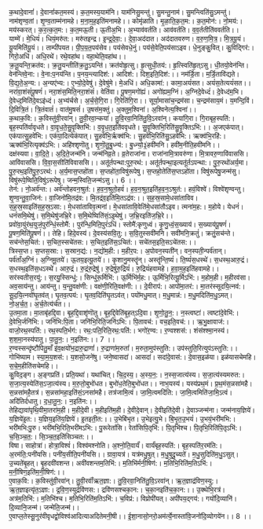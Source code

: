 

  
क॒थादे॒वानां॑। दे॒वानां॑कत॒मस्य॑। क॒त॒मस्य॒याम॑नि। याम॑निसु॒मन्तु॑। सु॒मन्तु॒नाम॑। सु॒मन्त्विति॑सु॒ऽमन्तु॑। नाम॑शृण्व॒तां। शृ॒ण्व॒ताम्म॑नामहे। म॒ना॒म॒ह॒इति॑मनामहे।। कोमृ॑ळाति। मृ॒ळा॒ति॒क॒त॒म:। क॒त॒मोन॑:। नो॒मय॑:। मय॑स्करत्। क॒र॒त्क॒त॒म:। क॒त॒मऊ॒ती। ऊ॒तीअ॒भि। अ॒भ्याव॑वर्तति। आव॑वर्तति। व॒व॒र्ततीति॑ववर्तति।।  
याम्मे॑। मे॒धियं॑। धियं॒मरु॑त:। मरु॑तइन्द्र। इ॒न्द्र॒दे॒वा॒:। दे॒वा॒अद॑दात। अद॑दातवरुण। व॒रु॒ण॒मि॒त्र॒। मि॒त्र॒यू॒यं। यू॒यमिति॑यू॒यं।। ताम्पी॑पयत। पी॒प॒य॒त॒पय॑सेव। पय॑सेवधे॒नुं। पय॑से॒वेति॒पय॑साऽइव। धे॒नुङ्कु॒वित्। कु॒विद्गिर॑:। गिरो॒अधि॑। अधि॒रथे॑। रथे॒वहा॑थ। वहा॒थेति॒वहा॑थ।।  
क्र॒तू॒यन्ति॒क्रत॑व:। क्र॒तु॒यन्तीति॑क्र॒तु॒ऽयन्ति॑। क्रत॑वोहृ॒त्सु। हृ॒त्सुधी॒तय॑:। हृ॒त्स्विति॑हृ॒त्ऽसु। धी॒तयो॒वेन॑न्ति। वेन॑न्तिवे॒ना:। वे॒ना:प॒नय॑न्ति। प॒नय॒न्त्यादिश॑:। आदिश॑:। दिश॒इति॒दिश॑:।। नम॑र्डि॒ता। म॒र्डि॒तावि॑द्यते। वि॒द्य॒ते॒अ॒न्य:। अ॒न्यए॑भ्य:। ए॒भ्यो॒दे॒वेषु॑। दे॒वेषु॑मे। मे॒अधि॑। अधि॒कामा॑:। कामा॒अयं॑सत। अयं॑स॒तेत्ययं॑सत।।  
नरा॑वा॒शंसं॑पू॒षणं॑। नरा॒शंस॒मिति॒नरा॒शंसं॑। वेति॑वा। पू॒षण॒मगो॑ह्यं। अगो॑ह्यम॒ग्निं। अ॒ग्निदे॒वेध्दं॑। दे॒वेध्द॑म॒भि। दे॒वेध्द॒मिति॑दे॒वऽइ॑ध्दं। अ॒भ्य॑र्चसे। अ॒र्च॒से॒गि॒रा। गि॒रेति॑गि॒रा।। सूर्या॒मासा॑च॒न्द्रम॑सा। च॒न्द्रम॑साय॒मं। य॒मन्दि॒विं। दि॒वित्रि॒तं। त्रि॒तंवातं॑। वात॑मु॒षसं॑। उ॒षस॑म॒क्तुं। अ॒क्तुम॒श्विना॑। अ॒श्विनेत्य॒श्विना॑।।  
क॒थाक॒वि:। क॒विस्तु॑वी॒रवा॑न्। तु॒वी॒रवा॒न्कया॑। तु॒वि॒रवा॒निति॑तु॒वि॒ऽरवा॑न्। कया॑गि॒रा। गि॒राबृह॒स्पति॑:। बृह॒स्पति॑र्वावृधते। वा॒वृ॒ध॒ते॒सु॒वृ॒क्तिभि॑:। व॒वृ॒ध॒त॒इति॑ववृधते। सु॒वृ॒क्तिभि॒रिति॑सु॒वृ॒क्तिऽभि॑:।। अ॒जएक॑पात्। एक॑पात्सु॒हवे॑भि:। एक॑पा॒दित्येक॑पात्। सु॒हवे॑भि॒र्ऋक्व॑भि:। सु॒हवे॑भि॒रिति॑सु॒ऽहवे॑भि:। ऋक्व॑भि॒रहि॑:। ऋक्व॑भि॒रित्यृक्व॑ऽभि:। अहि॑श्शृणॊतु। शृ॒णॊ॒तु॒बु॒ध्न्य॑:। बु॒ध्न्यो॒३॒॑हवी॑मनि। हवी॑म॒नीति॒हवी॑मनि।।  
दक्ष॑स्यवा। वा॒दि॒ते॒। अ॒दि॒ते॒जन्म॑नि। जन्म॑निव्र॒ते। व्र॒तेराजा॑ना। राजा॑नामि॒त्रावरु॑णा। मि॒त्रावरु॒णावि॑वाससि। आवि॑वाससि। वि॒वा॒स॒सीति॑विवाससि।। अतू॑र्तपन्था:पुरु॒रथ॑:। अतू॑र्तपन्था॒इत्यतू॑र्तऽपन्था:। पु॒रु॒रथो॑अर्य॒मा। पु॒रु॒रथ॒इति॑पु॒रु॒ऽरथ॑:। अ॒र्य॒मास॒प्तहो॑ता। स॒प्तहो॑ता॒विषु॑रूपेषु। स॒प्तहो॒तेति॑स॒प्तऽहो॑ता। विषु॑रूपेषु॒जन्म॑सु। विषु॑रूपे॒ष्विति॒विषु॑ऽरूपेषु। जन्म॒स्विति॒जन्म॑ऽसु।। 6 ।।  
तेन॑:। नो॒अर्व॑न्त:। अर्व॑न्तोहवन॒श्रुत॑:। ह॒व॒न॒श्रुतो॒हवं॑। ह॒व॒न॒श्रुत॒इति॑ह॒व॒न॒ऽश्रुत॑:। हवं॒विश्वे॑। विश्वे॑शृण्वन्तु। शृ॒ण्व॒न्तु॒वा॒जिन॑:। वा॒जिनो॑मि॒तद्र॑व:। मि॒तद्र॑व॒इति॑मि॒तऽद्र॑व:।। स॒ह॒स्र॒सामे॒धसा॑ताविव। स॒ह॒स्र॒साइति॑स॒ह॒स्र॒ऽसा:। मे॒धसा॑ताविव॒त्मना॑। मे॒धसा॑तावि॒वेति॑मे॒धसा॑तौऽइव। त्मना॑म॒ह:। म॒होये। येधनं॑। धनं॑समि॒थेषु॑। स॒मि॒थेषु॑जभ्रि॒रे। स॒मि॒थेष्विति॑सं॒ऽइ॒थेषु॑। ज॒भ्रि॒रइति॑ज॒भ्रि॒रे।।  
प्रवो॑वा॒युंर॑थ॒युजं॒पुर॑न्धिं॒स्तोमै॑:। पुर॑न्धि॒मिति॒पुरं॑ऽधिं। स्तोमै॑:कृणुध्वं। कृ॒णु॒ध्वं॒स॒ख्याय॑। स॒ख्याय॑पू॒षणं॑। पू॒षण॒मिति॑पू॒षणं॑।। तेहि। हिदे॒वस्य॑। दे॒वस्य॑सवि॒तु:। स॒वि॒तुस्सवी॑मनि। सवी॑मनि॒क्रतुं॑। क्रतुं॒सच॑न्ते। सच॑न्तेस॒चित॑:। स॒चित॒स्सचे॑तस:। स॒चित॒इति॑स॒ऽचित॑:। सचे॑तस॒इति॒सऽचे॑तस:।।  
त्रिस्स॒प्त। स॒प्तस॒स्रा:। स॒स्रान॒द्य॑:। न॒द्यो॑म॒ही:। म॒हीर॒प:। अ॒पोवन॒स्पती॑न्। वन॒स्पती॒न्पर्व॑तान्। पर्व॑ताँअ॒ग्निं। अ॒ग्निमू॒तये॑। ऊ॒तय॒इत्यू॒तये॑।। कृ॒शानु॒मस्तॄ॑न्। अस्तॄ॑न्ति॒ष्यं॑। ति॒ष्यं॑स॒धस्थे॑। स॒धस्थ॒आरु॒द्रं। स॒धस्थ॒इति॑स॒धऽस्थे॑। आरु॒द्रं। रु॒द्रंरु॒द्रेषु॑। रु॒द्रेषु॑रु॒द्रियं॑। रु॒द्रियं॑हवामहे। ह॒वा॒म॒ह॒इति॑हवामहे।।  
सर॑स्वतीस॒रयु॑:। स॒रयु॒स्सिन्धु॑:। सिन्धु॑रू॒र्मिभि॑:। ऊ॒र्मिभि॑र्म॒ह:। ऊ॒र्मिभि॒रित्यू॒र्मिऽभि॑:। म॒होम॒ही। म॒हीरव॑सा। अव॒साय॑न्तु। आय॑न्तु। य॒न्तु॒वक्ष॑णी:। वक्ष॑णी॒रिति॒वक्ष॑णी:।। दे॒वीराप॑:। आपो॑मा॒तर॑:। मा॒तर॑स्सूदयि॒त्नव॑:। सू॒द॒यि॒त्नवो॑घृ॒तव॑त्। घृ॒तव॒त्पय॑:। घृ॒तव॒दिति॑घृ॒तऽव॑त्। पयो॑मधु॒मात्। म॒धु॒मान्न॑:। म॒धु॒मदिति॑म॒धु॒ऽमत्। नो॒अ॒र्च॒त॒। अ॒र्च॒तेत्य॑र्चत।।  
उ॒तमा॒ता। मा॒ताबृ॑हद्दि॒वा। बृ॒ह॒द्दि॒वाशृ॑णॊतु। बृ॒ह॒द्दि॒वेति॑बृ॒ह॒त्ऽदि॒वा। शृ॒णो॒तु॒न॒:। न॒स्त्वष्टा॑। त्वष्टा॑दे॒वेभि॑:। दे॒वेभि॒र्जनि॑भि:। जनि॑भि:पि॒ता। जनि॑भि॒रिति॒जनि॑ऽभि:। पि॒तावच॑:। वच॒इति॒वच॑:।। ऋ॒भु॒क्षावाज॑:। वाजो॒रथ॒स्पति॑:। रथ॒स्पति॒र्भग॑:। रथ॒:पति॒रिति॒रथ॒:पति॑:। भगो॑र॒ण्व:। र॒ण्वश्शस॑:। शंस॑श्श्मा॒नस्य॑। श॒श॒मा॒नस्य॑पातु। पा॒तु॒न॒:। न॒इति॑न:।। 7 ।।  
र॒ण्वस्सन्दृ॑ष्टौपितु॒माँ इ॑व॒क्षयो॑भ॒द्रारु॒द्राणां॑। रु॒द्राणा॑म॒रुतां॑। म॒रुता॒मुप॑स्तुति:। उप॑स्तुति॒रित्युप॑ऽस्तुति:।। गोभि॑ष्याम। स्या॒म॒य॒शस॑:। य॒शसो॒जने॑षु। जने॒ष्वासदा॑। आसदा॑। सदा॑दे॒वास॑:। दे॒वास॒इळ॑या। इळ॑यासचेमहि। स॒चे॒म॒हीति॑सचेमहि।।  
कु॒विद॒ङ्ग। अ॒ङ्गप्रति॑। प्रति॒यथा॑। यथा॑चित्। चि॒द॒स्य॒। अ॒स्य॒न॒:। न॒स्स॒जात्य॑स्य। स॒जा॒त्य॑स्यमरुत:। स॒जा॒त्य॒स्येति॑स॒ऽजा॒त्य॑स्य। म॒रु॒तो॒बुभो॑धत। बुभो॑ध॒तेति॒बुभो॑धत।। नाभ॒यस्य॑। यस्य॑प्रथ॒मं। प्र॒थ॒मंस॒न्नसा॑महै। स॒न्नसा॑महै॒तत्र॑। स॒न्नसा॑महा॒इति॑सं॒ऽनसा॑महै। तत्र॑जामि॒त्वं। जा॒मि॒त्वमदि॑ति:। जा॒मि॒त्वमिति॑जा॒मि॒ऽत्वं। अदि॑तिर्दधातु। द॒धा॒तु॒न॒:। न॒इति॑न:।।  
तेहिद्यावा॑पृथि॒वीमा॒तरा॑म॒ही। म॒हीदे॒वी। म॒हीइति॑म॒ही। दे॒वीदे॒वान्। दे॒वीइति॑दे॒वी। दे॒वाञ्जन्म॑ना। जन्म॑नाय॒ज्ञिये॑। य॒ज्ञिये॑इ॒त:। य॒ज्ञिय॒इति॑य॒ज्ञिये॑। इ॒तइती॒त:।। उ॒भेबि॑भृत। उ॒भेइत्यु॒भे। बि॒भृ॒त॒उ॒भयं॑। उ॒भयं॒भरी॑मभि:। भरी॑मभि:पु॒रु। भरी॑मभि॒रिति॒भरी॑मऽभि:। पु॒रूरेतां॑सि। रेतां॑सिपि॒तृभि॑:। पि॒तृभि॑श्च। पि॒तृभि॒रिति॑पि॒तृऽभि॑:। च॒सि॒ञ्च॒त॒:। सि॒ञ्च॒त॒इति॑सिञ्चत:।।  
विषा। साहोत्रा॑। होत्रा॒विश्वं॑। विश्व॑मश्नोति। अ॒श्नो॒ति॒वार्यं॑। वार्यं॑बृह॒स्पति॑:। बृह॒स्पति॑र॒रम॑ति:। अ॒रम॑ति॒:पनी॑यसि। पनी॑य॒सीति॒पनी॑यसि।। ग्रावा॒यत्र॑। यत्र॑मधु॒षुत्। म॒धु॒षुदु॒च्यते॑। म॒धु॒सुदिति॑म॒धु॒ऽसुत्। उ॒च्यते॑बृ॒हत्। बृ॒हदवी॑वशन्त। अवी॑वशन्तम॒तिभि॑:। म॒तिभि॑र्मनी॒षिण॑:। म॒तिभि॒रिति॑म॒तिऽभि॑:। म॒नी॒षिण॒इति॑म॒नी॒षिण॑:।।  
ए॒वाक॒वि:। क॒विस्तु॑वी॒रवा॑न्। तु॒वी॒रवाँ॑ऋत॒ज्ञा:। तु॒वि॒रवा॒निति॑तु॒वि॒ऽरवा॑न्। ऋ॒त॒ज्ञाद्र॑विण॒स्यु:। ऋ॒त॒ज्ञाइत्यृ॑त॒ऽज्ञा:। द्र॒वि॒ण॒स्युर्द्रवि॑णस:। द्रवि॑णसश्चका॒न:। च॒का॒नइति॑च॒का॒न:।। उ॒क्थेभि॒रत्र॑। अत्र॑म॒तिभि॑:। म॒तिभि॑श्च। म॒तिभि॒रिति॑म॒तिऽभि॑:। च॒विप्र॑:। विप्रोपी॑यत्। अपी॑पय॒द्गय॑:। गयो॑दि॒व्यानि॑। दि॒व्यानि॒जन्म॑। जन्मेति॒जन्म॑।।  
ए॒वाप्ल॒तेस्सू॒नुर॑वीवृधद्वो॒विश्व॑आदित्याअदितेमनी॒षी।। ई॒शा॒नासो॒नरो॒अम॑र्त्ये॒नास्ता॑वि॒जनो॑दि॒व्योगये॑न।। 8 ।।  
